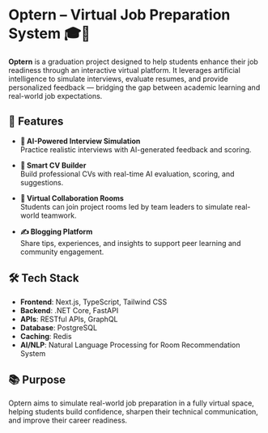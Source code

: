 # Optern – Virtual Job Preparation System 🎓💼

**Optern** is a graduation project designed to help students enhance their job readiness through an interactive virtual platform. It leverages artificial intelligence to simulate interviews, evaluate resumes, and provide personalized feedback — bridging the gap between academic learning and real-world job expectations.

## 🚀 Features

- **🧠 AI-Powered Interview Simulation**  
  Practice realistic interviews with AI-generated feedback and scoring.

- **📄 Smart CV Builder**  
  Build professional CVs with real-time AI evaluation, scoring, and suggestions.

- **🤝 Virtual Collaboration Rooms**  
  Students can join project rooms led by team leaders to simulate real-world teamwork.

- **✍️ Blogging Platform**  
  Share tips, experiences, and insights to support peer learning and community engagement.

## 🛠️ Tech Stack

- **Frontend**: Next.js, TypeScript, Tailwind CSS  
- **Backend**: .NET Core, FastAPI  
- **APIs**: RESTful APIs, GraphQL  
- **Database**: PostgreSQL  
- **Caching**: Redis  
- **AI/NLP**: Natural Language Processing for Room Recommendation System

## 📚 Purpose

Optern aims to simulate real-world job preparation in a fully virtual space, helping students build confidence, sharpen their technical communication, and improve their career readiness.
